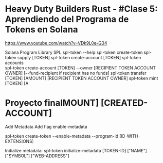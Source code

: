 #  Heavy Duty Builders Rust - #Clase 5: Aprendiendo del Programa de Tokens en Solana
https://www.youtube.com/watch?v=VDk9L0e-G34

Solana Program Library SPL
spl-token --help
spl-token create-token
spl-token supply [TOKEN]
spl-token create-account [TOKEN]
spl-token accounts   
spl-token create-account [TOKEN] --owner [RECIPIENT TOKEN ACCOUNT OWNER] [--fund-recipient if recipient has no funds]
spl-token transfer [TOKEN] [AMOUNT] [RECIPIENT TOKEN ACCOUNT OWNER]
spl-token mint [TOKEN] [A

# Proyecto finalMOUNT] [CREATED-ACCOUNT]

Add Metadata
Add flag enable-metadata

spl-token create-token --enable-metadata  --program-id [ID-WITH-EXTENSIONS]

Initialize metadata:
spl-token initialize-metadata [TOKEN-ID] ["NAME"] ["SYMBOL"] ["WEB-ADDRESS"]

